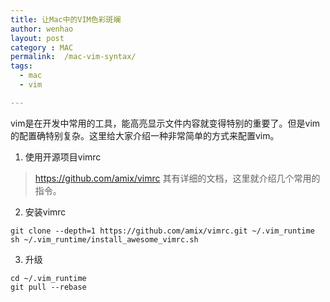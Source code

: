 ```yaml
---
title: 让Mac中的VIM色彩斑斓
author: wenhao
layout: post
category : MAC
permalink:  /mac-vim-syntax/
tags: 
  - mac
  - vim

---
```


vim是在开发中常用的工具，能高亮显示文件内容就变得特别的重要了。但是vim的配置确特别复杂。这里给大家介绍一种非常简单的方式来配置vim。

<!--more-->

1. 使用开源项目vimrc
> https://github.com/amix/vimrc
其有详细的文档，这里就介绍几个常用的指令。

2. 安装vimrc
```
git clone --depth=1 https://github.com/amix/vimrc.git ~/.vim_runtime
sh ~/.vim_runtime/install_awesome_vimrc.sh
```

3. 升级
```
cd ~/.vim_runtime
git pull --rebase
```
